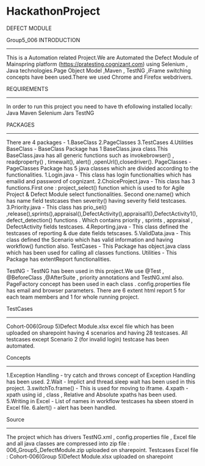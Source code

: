 # HackathonProject
DEFECT MODULE

Group5_006
INTRODUCTION
******************************
This is a Automation related  Project.We are Automated the Defect Module of  Mainspring platform (https://pratesting.cognizant.com) using  Selenium , Java technologies.Page Object Model ,Maven , TestNG ,iFrame switching concepts have been used.There we used Chrome and Firefox webdrivers.

REQUIREMENTS
*****************************
In order to run this project you need to have th efollowing installed locally:
Java 
Maven
Selenium Jars
TestNG 

PACKAGES
****************************
There are 4 packages -
1.BaseClass
2.PageClasses
3.TestCases
4.Utilities
BaseClass - BaseClass Package has 1 BaseClass.java class.This BaseClass.java has all generic functions such as invokebrowser() , readproperty() , timewait(), alert() ,openUrl(),closedriver().
PageClasses - PageClasses Package has 5 java classes which are divided according to the functionalities.
           1.Login.java - This class has login functionalties which has emailid and password of cognizant.
           2.ChoiceProject.java - This class has 3 functions.First one :  project_select() function which is used to for Agile Project  & Defect Module select functionalities. Second one:name() which has name field testcases then severity() having severity field testcases.
           3.Priority.java - This class has prio_sel() ,release(),sprints(),appraisal(),DefectActivity(),appraisal1(),DefectActivity1(),defect_detection() functions . Which contains priority , sprints , appraisal , DefectActivity fields testcases.
         4.Reporting.java - This class defined the testcases of reporting & due date fields tetscases.
         5.ValidData.java - This class defined the Scenario which has valid information and having workflow() function also.
TestCases - This Package has object.java class which has been used for calling all classes functions.
Utilities - This Package has extentReport functionalities.

TestNG - TestNG has been used in this project.We use @Test , @BeforeClass ,@AfterSuite , priority annotations and TestNG.xml also. PageFactory concept has been used in each class .
config.properties file has email and browser parameters.
There are 6 extent html report 5 for each team members and 1 for whole running project.

TestCases
********************************
Cohort-006(Group 5)Defect Module.xlsx excel file which has been uploaded on sharepoint having 4 scenarios and having 28 testcases. All testcases except Scenario 2 (for invalid login) testcase has been automated.

Concepts
********************************
1.Exception Handling - try catch and throws concept of Exception Handling has been used.
2.Wait - Implict and thread.sleep wait has been used in this project.
3.switchTo.frame() - This is used for moving to iframe.
4.xpath - xpath using id , class , Relative and Absolute xpaths has been used.
5.Writing in  Excel - List of names in workflow testcases ha sbeen stoerd in Excel file.
6.alert() - alert has been handled.

Source
**************************
The project which has drivers TestNG.xml , config.properties file , Excel file and all java classes are compressed into zip file : 006_Group5_DefectModule.zip uploaded on sharepoint.
Testcases Excel file : Cohort-006(Group 5)Defect Module.xlsx uploaded on sharepoint



